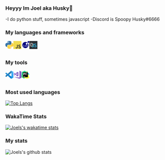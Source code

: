 ### Heyyy Im Joel aka Husky👋

-I do python stuff, sometimes javascript
-Discord is Spoopy Husky#6666

### My languages and frameworks
<img align="left" src="https://github.com/HuskyCodez/huskycodez/blob/master/images/516CE944-EB33-45EA-9D98-1FDC41F7F321.png" alt="Py" width="25px">
<img align="left" src="https://github.com/HuskyCodez/huskycodez/blob/master/images/A6219D27-35FC-4386-B48B-E1315BCF7871.png" alt="Js" width="25px">
<img align="left" src="https://github.com/HuskyCodez/huskycodez/blob/master/images/F0FD5EF2-1E0F-4DAE-8F34-829823BB8073.png" alt="Lua" width="25px">
<img align="left" src="https://github.com/HuskyCodez/huskycodez/blob/master/images/77B426BC-DAA9-4D61-A56B-27CA26FFB4BB.png" alt="Discord.js" width="25px">

<br />
<br />

### My tools
<img align="left" src="https://github.com/HuskyCodez/huskycodez/blob/master/images/C9F1DB4A-0174-4DDE-AE9F-72CD940530E9.png" alt="VS code" width="25px">
<img align="left" src="https://github.com/HuskyCodez/huskycodez/blob/master/images/B4D61433-C506-4E2F-A3B3-23E6BA6BA2E1.png" alt="VS" width="25px">
<img align="left" src="https://github.com/HuskyCodez/huskycodez/blob/master/images/3085B58D-2E3B-4606-898D-E9230A285804.png" alt="Pycharm" width="25px">

<br />
<br />

### Most used languages
[![Top Langs](https://github-readme-stats.vercel.app/api/top-langs/?username=HuskyCodez&layout=compact)](https://google.com)

### WakaTime Stats
[![Joels's wakatime stats](https://github-readme-stats.vercel.app/api/wakatime?username=HuskyCodez)](https://wakatime.com/@HuskyCodez)

### My stats
![Joels's github stats](https://github-readme-stats.vercel.app/api?username=HuskyCodez&count_private=true&show_icons=true)
